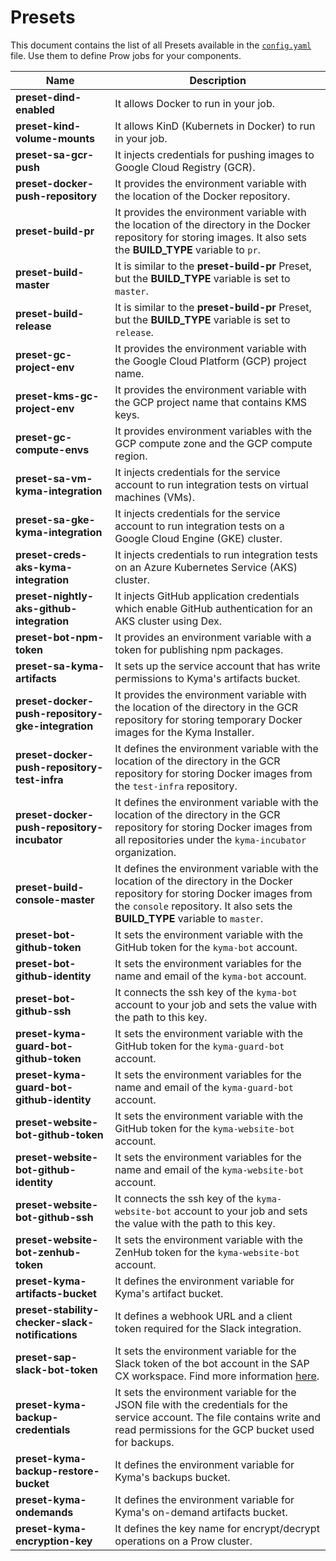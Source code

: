 # Presets

This document contains the list of all Presets available in the [`config.yaml`](../../prow/config.yaml) file. Use them to define Prow jobs for your components.

| Name                                                      | Description                                                                                                                                                                               |
| --------------------------------------------------------- | ----------------------------------------------------------------------------------------------------------------------------------------------------------------------------------------- |
| **preset-dind-enabled**                                   | It allows Docker to run in your job.                                                                                                                                                      |
| **preset-kind-volume-mounts**                             | It allows KinD (Kubernets in Docker) to run in your job.                                                                                                                                                      |
| **preset-sa-gcr-push**                                    | It injects credentials for pushing images to Google Cloud Registry (GCR).                                                                                                                 |
| **preset-docker-push-repository**                         | It provides the environment variable with the location of the Docker repository.                                                                                                          |
| **preset-build-pr**                                       | It provides the environment variable with the location of the directory in the Docker repository for storing images. It also sets the **BUILD_TYPE** variable to `pr`.                    |
| **preset-build-master**                                   | It is similar to the **preset-build-pr** Preset, but the **BUILD_TYPE** variable is set to `master`.                                                                                      |
| **preset-build-release**                                  | It is similar to the **preset-build-pr** Preset, but the **BUILD_TYPE** variable is set to `release`.                                                                                     |
| **preset-gc-project-env**                                 | It provides the environment variable with the Google Cloud Platform (GCP) project name.                                                                                                   |
| **preset-kms-gc-project-env**                             | It provides the environment variable with the GCP project name that contains KMS keys.                                                                                                   |
| **preset-gc-compute-envs**                                | It provides environment variables with the GCP compute zone and the GCP compute region.                                                                                                   |
| **preset-sa-vm-kyma-integration**                         | It injects credentials for the service account to run integration tests on virtual machines (VMs).                                                                                        |
| **preset-sa-gke-kyma-integration**                        | It injects credentials for the service account to run integration tests on a Google Cloud Engine (GKE) cluster.                                                                           |
| **preset-creds-aks-kyma-integration**                     | It injects credentials to run integration tests on an Azure Kubernetes Service (AKS) cluster.                                                                                             |
| **preset-nightly-aks-github-integration**                 | It injects GitHub application credentials which enable GitHub authentication for an AKS cluster using Dex.                                                                                |
| **preset-bot-npm-token**                                  | It provides an environment variable with a token for publishing npm packages.                                                                                                             |
| **preset-sa-kyma-artifacts**                              | It sets up the service account that has write permissions to Kyma's artifacts bucket.                                                                                                     |
| **preset-docker-push-repository-gke-integration**         | It provides the environment variable with the location of the directory in the GCR repository for storing temporary Docker images for the Kyma Installer.                                 |
| **preset-docker-push-repository-test-infra**              | It defines the environment variable with the location of the directory in the GCR repository for storing Docker images from the `test-infra` repository.                                  |
| **preset-docker-push-repository-incubator**               | It defines the environment variable with the location of the directory in the GCR repository for storing Docker images from all repositories under the `kyma-incubator` organization.     |
| **preset-build-console-master**                           | It defines the environment variable with the location of the directory in the Docker repository for storing Docker images from the `console` repository. It also sets the **BUILD_TYPE** variable to `master`. |
| **preset-bot-github-token**                               | It sets the environment variable with the GitHub token for the `kyma-bot` account.                                                                                                        |
| **preset-bot-github-identity**                            | It sets the environment variables for the name and email of the `kyma-bot` account.                                                                                                       |
| **preset-bot-github-ssh**                                 | It connects the ssh key of the `kyma-bot` account to your job and sets the value with the path to this key.                                                                               |
| **preset-kyma-guard-bot-github-token**                    | It sets the environment variable with the GitHub token for the `kyma-guard-bot` account.                                                                                                  |
| **preset-kyma-guard-bot-github-identity**                 | It sets the environment variables for the name and email of the `kyma-guard-bot` account.                                                                                                 |
| **preset-website-bot-github-token**                       | It sets the environment variable with the GitHub token for the `kyma-website-bot` account.                                                                                                |
| **preset-website-bot-github-identity**                    | It sets the environment variables for the name and email of the `kyma-website-bot` account.                                                                                               |
| **preset-website-bot-github-ssh**                         | It connects the ssh key of the `kyma-website-bot` account to your job and sets the value with the path to this key.                                                                       |
| **preset-website-bot-zenhub-token**                       | It sets the environment variable with the ZenHub token for the `kyma-website-bot` account.                                                                                                |
| **preset-kyma-artifacts-bucket**                          | It defines the environment variable for Kyma's artifact bucket.                                                                                                                           |
| **preset-stability-checker-slack-notifications**          | It defines a webhook URL and a client token required for the Slack integration.                                                                                                           |
| **preset-sap-slack-bot-token**                            | It sets the environment variable for the Slack token of the bot account in the SAP CX workspace. Find more information [here](https://api.slack.com/docs/token-types#bot).                |
| **preset-kyma-backup-credentials**                        | It sets the environment variable for the JSON file with the credentials for the service account. The file contains write and read permissions for the GCP bucket used for backups.        |
| **preset-kyma-backup-restore-bucket**                     | It defines the environment variable for Kyma's backups bucket.                                                                                                                            |
| **preset-kyma-ondemands**                                 | It defines the environment variable for Kyma's on-demand artifacts bucket.                                                                                                                |
| **preset-kyma-encryption-key**                                 | It defines the key name for encrypt/decrypt operations on a  Prow cluster.                                                                                                                |
